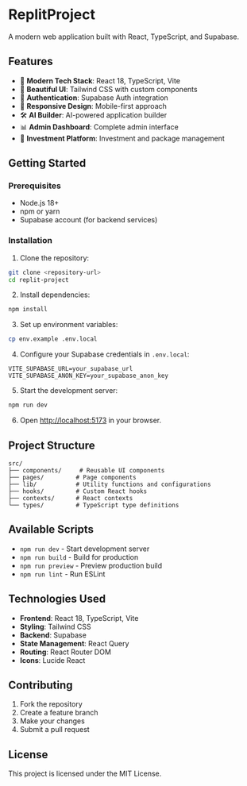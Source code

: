 # ReplitProject

A modern web application built with React, TypeScript, and Supabase.

## Features

- 🚀 **Modern Tech Stack**: React 18, TypeScript, Vite
- 🎨 **Beautiful UI**: Tailwind CSS with custom components
- 🔐 **Authentication**: Supabase Auth integration
- 📱 **Responsive Design**: Mobile-first approach
- 🛠️ **AI Builder**: AI-powered application builder
- 📊 **Admin Dashboard**: Complete admin interface
- 💼 **Investment Platform**: Investment and package management

## Getting Started

### Prerequisites

- Node.js 18+ 
- npm or yarn
- Supabase account (for backend services)

### Installation

1. Clone the repository:
```bash
git clone <repository-url>
cd replit-project
```

2. Install dependencies:
```bash
npm install
```

3. Set up environment variables:
```bash
cp env.example .env.local
```

4. Configure your Supabase credentials in `.env.local`:
```
VITE_SUPABASE_URL=your_supabase_url
VITE_SUPABASE_ANON_KEY=your_supabase_anon_key
```

5. Start the development server:
```bash
npm run dev
```

6. Open [http://localhost:5173](http://localhost:5173) in your browser.

## Project Structure

```
src/
├── components/     # Reusable UI components
├── pages/         # Page components
├── lib/           # Utility functions and configurations
├── hooks/         # Custom React hooks
├── contexts/      # React contexts
└── types/         # TypeScript type definitions
```

## Available Scripts

- `npm run dev` - Start development server
- `npm run build` - Build for production
- `npm run preview` - Preview production build
- `npm run lint` - Run ESLint

## Technologies Used

- **Frontend**: React 18, TypeScript, Vite
- **Styling**: Tailwind CSS
- **Backend**: Supabase
- **State Management**: React Query
- **Routing**: React Router DOM
- **Icons**: Lucide React

## Contributing

1. Fork the repository
2. Create a feature branch
3. Make your changes
4. Submit a pull request

## License

This project is licensed under the MIT License.
